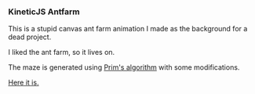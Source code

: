 ### KineticJS Antfarm

This is a stupid canvas ant farm animation I made as the background for a dead project. 

I liked the ant farm, so it lives on.

The maze is generated using [Prim's algorithm](http://en.wikipedia.org/wiki/Prim's_algorithm) with some modifications. 

[Here it is.](http://mcfunley.github.io/kinetic-antfarm/)
